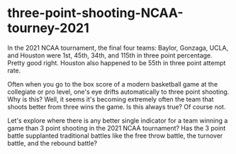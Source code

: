 # three-point-shooting-NCAA-tourney-2021
In the 2021 NCAA tournament, the final four teams: Baylor, Gonzaga, UCLA, and Houston were 1st, 45th, 34th, and 115th in three point percentage.  Pretty good right.  Houston also happened to be 55th in three point attempt rate.

Often when you go to the box score of a modern basketball game at the collegiate or pro level, one's eye drifts automatically to three point shooting.  Why is this?  Well, it seems it's becoming extremely often the team that shoots better from three wins the game.  Is this always true?  Of course not. 

Let's explore where there is any better single indicator for a team winning a game than 3 point shooting in the 2021 NCAA tournament?  Has the 3 point battle supplanted traditional battles like the free throw battle, the turnover battle, and the rebound battle?
